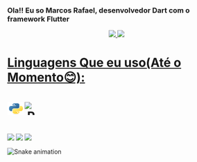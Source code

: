 ### Ola!! Eu so Marcos Rafael, desenvolvedor Dart com o framework Flutter


<div align="center">
  <a href="https://github.com/MRaphaelpy">
  <img height="180em" src="https://github-readme-stats.vercel.app/api?username=MRaphaelpy&show_icons=true&theme=dark&include_all_commits=true&count_private=true"/>
  <img height="180em" src="https://github-readme-stats.vercel.app/api/top-langs/?username=MRaphaelpy&layout=compact&langs_count=7&theme=dark"/>   
</div>
  
 <h1> Linguagens Que eu uso(Até o Momento😊):<h1/>
  <div align="center">
  <img align="left" alt="Rafinha-Python" height="30" width="40" src="https://raw.githubusercontent.com/devicons/devicon/master/icons/python/python-original.svg">
   <img align="left" alt="Rafinha-Python" height="30" width="30" src="https://dart.dev/assets/shared/dart/icon/64.png">
  </div>
  
  <br>
  
   #
   <div> 
  <a href="https://www.instagram.com/mraphael.py/" target="_blank"><img src="https://img.shields.io/badge/-Instagram-%23E4405F?style=for-the-badge&logo=instagram&logoColor=white" target="_blank"></a> 
  <a href = "mailto:mraphael.py@gmail.com"><img src="https://img.shields.io/badge/-Gmail-%23333?style=for-the-badge&logo=gmail&logoColor=white" target="_blank"></a>
  <a href="https://www.linkedin.com/in/marcos-rafael-026842215/" target="_blank"><img src="https://img.shields.io/badge/-LinkedIn-%230077B5?style=for-the-badge&logo=linkedin&logoColor=white" target="_blank"></a> 
 
  ![Snake animation](https://github.com/MRaphaelpy/MRphaelpy)
 
</div>
  
 
